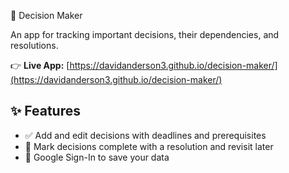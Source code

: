 🧠 Decision Maker

An app for tracking important decisions, their dependencies, and resolutions.

👉 **Live App:** [https://davidanderson3.github.io/decision-maker/](https://davidanderson3.github.io/decision-maker/)

## ✨ Features

- ✅ Add and edit decisions with deadlines and prerequisites  
- 📌 Mark decisions complete with a resolution and revisit later  
- 🔐 Google Sign-In to save your data  

